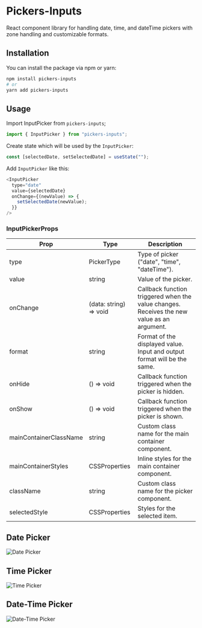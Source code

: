# Pickers-Inputs

React component library for handling date, time, and dateTime pickers with zone handling and customizable formats.

## Installation

You can install the package via npm or yarn:

```bash
npm install pickers-inputs
# or
yarn add pickers-inputs
```

## Usage

Import InputPicker from `pickers-inputs`;

```javascript
import { InputPicker } from "pickers-inputs";
```

Create state which will be used by the `InputPicker`:

```javascript
const [selectedDate, setSelectedDate] = useState("");
```

Add `InputPicker` like this:

```javascript
<InputPicker
  type="date"
  value={selectedDate}
  onChange={(newValue) => {
    setSelectedDate(newValue);
  }}
/>
```

### InputPickerProps

| Prop                   | Type                   | Description                                                                                         |
| ---------------------- | ---------------------- | --------------------------------------------------------------------------------------------------- |
| type                   | PickerType             | Type of picker ("date", "time", "dateTime").                                                        |
| value                  | string                 | Value of the picker.                                                                                |
| onChange               | (data: string) => void | Callback function triggered when the value changes. Receives the new value as an argument.          |
| format                 | string                 | Format of the displayed value. Input and output format will be the same.                              |
| onHide                 | () => void             | Callback function triggered when the picker is hidden.                                              |
| onShow                 | () => void             | Callback function triggered when the picker is shown.                                               |
| mainContainerClassName | string                 | Custom class name for the main container component.                                                  |
| mainContainerStyles    | CSSProperties          | Inline styles for the main container component.                                                      |
| className              | string                 | Custom class name for the picker component.                                                          |
| selectedStyle          | CSSProperties          | Styles for the selected item.                                                                       |


## Date Picker

![Date Picker](https://firebasestorage.googleapis.com/v0/b/team-unibrains.appspot.com/o/date.png?alt=media)

## Time Picker

![Time Picker](https://firebasestorage.googleapis.com/v0/b/team-unibrains.appspot.com/o/time.png?alt=media)

## Date-Time Picker

![Date-Time Picker](https://firebasestorage.googleapis.com/v0/b/team-unibrains.appspot.com/o/date-time.png?alt=media)
